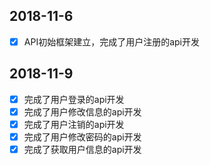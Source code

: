 ## 2018-11-6
- [x] API初始框架建立，完成了用户注册的api开发

## 2018-11-9
- [x] 完成了用户登录的api开发
- [x] 完成了用户修改信息的api开发
- [x] 完成了用户注销的api开发
- [x] 完成了用户修改密码的api开发
- [x] 完成了获取用户信息的api开发
